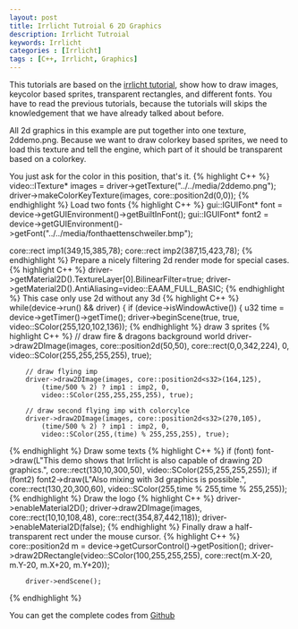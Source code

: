 ```yaml
---
layout: post
title: Irrlicht Tutroial 6 2D Graphics
description: Irrlicht Tutroial
keywords: Irrlicht
categories : [Irrlicht]
tags : [C++, Irrlicht, Graphics]
---
```


This tutorials are based on the [irrlicht tutorial](http://irrlicht.sourceforge.net/docu), show how to draw images, keycolor based sprites, transparent rectangles, and different fonts. You have to read the previous tutorials, because the tutorials will skips the knowledgement that we have already talked about before.

All 2d graphics in this example are put together into one texture, 2ddemo.png. Because we want to draw colorkey based sprites, we need to load this texture and tell the engine, which part of it should be transparent based on a colorkey.

You just ask for the color in this position, that's it.
{% highlight C++ %}
video::ITexture* images = driver->getTexture("../../media/2ddemo.png");
driver->makeColorKeyTexture(images, core::position2d<s32>(0,0));
{% endhighlight %}
Load two fonts 
{% highlight C++ %}
 gui::IGUIFont* font = device->getGUIEnvironment()->getBuiltInFont();
gui::IGUIFont* font2 =
    device->getGUIEnvironment()->getFont("../../media/fonthaettenschweiler.bmp");

core::rect<s32> imp1(349,15,385,78);
core::rect<s32> imp2(387,15,423,78);
{% endhighlight %}
Prepare a nicely filtering 2d render mode for special cases.
{% highlight C++ %}
driver->getMaterial2D().TextureLayer[0].BilinearFilter=true;
driver->getMaterial2D().AntiAliasing=video::EAAM_FULL_BASIC;
{% endhighlight %}
This case only use 2d without any 3d
{% highlight C++ %}
while(device->run() && driver)
{
	if (device->isWindowActive())
	{
		u32 time = device->getTimer()->getTime();
		driver->beginScene(true, true, video::SColor(255,120,102,136));
{% endhighlight %}
draw 3 sprites
{% highlight C++ %}
		// draw fire & dragons background world
		driver->draw2DImage(images, core::position2d<s32>(50,50),
			core::rect<s32>(0,0,342,224), 0,
			video::SColor(255,255,255,255), true);

		// draw flying imp
		driver->draw2DImage(images, core::position2d<s32>(164,125),
			(time/500 % 2) ? imp1 : imp2, 0,
			video::SColor(255,255,255,255), true);

		// draw second flying imp with colorcylce
		driver->draw2DImage(images, core::position2d<s32>(270,105),
			(time/500 % 2) ? imp1 : imp2, 0,
			video::SColor(255,(time) % 255,255,255), true);
{% endhighlight %}
Draw some texts
{% highlight C++ %}
		if (font)
			font->draw(L"This demo shows that Irrlicht is also capable of drawing 2D graphics.",
				core::rect<s32>(130,10,300,50),
				video::SColor(255,255,255,255));
		if (font2)
			font2->draw(L"Also mixing with 3d graphics is possible.",
				core::rect<s32>(130,20,300,60),
				video::SColor(255,time % 255,time % 255,255));
{% endhighlight %}
Draw the logo
{% highlight C++ %}
		driver->enableMaterial2D();
		driver->draw2DImage(images, core::rect<s32>(10,10,108,48),
			core::rect<s32>(354,87,442,118));
		driver->enableMaterial2D(false);
{% endhighlight %}
Finally draw a half-transparent rect under the mouse cursor.
{% highlight C++ %}
		core::position2d<s32> m = device->getCursorControl()->getPosition();
		driver->draw2DRectangle(video::SColor(100,255,255,255),
			core::rect<s32>(m.X-20, m.Y-20, m.X+20, m.Y+20));

		driver->endScene();
{% endhighlight %}

You can get the complete codes from [Github](https://github.com/Shanshan-IC/irrlicht/tree/master/examples/06.2DGraphics)